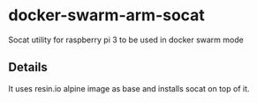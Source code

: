 # docker-swarm-arm-socat
Socat utility for raspberry pi 3 to be used in docker swarm mode

## Details
It uses resin.io alpine image as base and installs socat on top of it.

